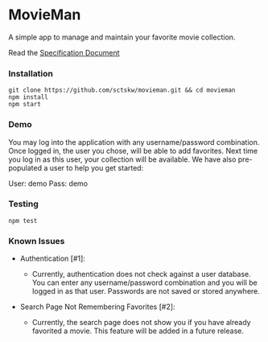 MovieMan
========

A simple app to manage and maintain your favorite movie collection.

Read the [Specification Document]("https://github.com/sctskw/movieman/wiki/Spec-Doc")


### Installation
```
git clone https://github.com/sctskw/movieman.git && cd movieman
npm install
npm start
```

### Demo

You may log into the application with any username/password combination. Once logged in, the user you chose, will be able to add favorites. Next time you log in as this user, your collection will be available. We have also pre-populated a user to help you get started:

User: demo
Pass: demo

### Testing
```
npm test
```


### Known Issues
- Authentication [#1]:
    - Currently, authentication does not check against a user database. You can enter any username/password combination and you will be logged in as that user. Passwords are not saved or stored anywhere.

- Search Page Not Remembering Favorites [#2]:
    - Currently, the search page does not show you if you have already favorited a movie. This feature will be added in a future release.
